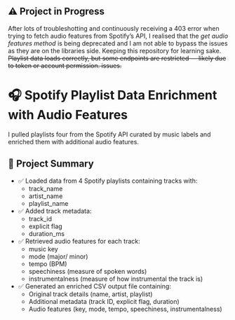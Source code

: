 ## ⚠️ Project in Progress
After lots of troubleshotting and continuously receiving a 403 error when trying to fetch audio features from Spotify’s API, I realised that the _get audio features method_ is being deprecated and I am not able to bypass the issues as they are on the libraries side. Keeping this repository for learning sake. ~~Playlist data loads correctly, but some endpoints are restricted — likely due to token or account permission. issues.~~

# 🎧 Spotify Playlist Data Enrichment with Audio Features

I pulled playlists four  from the Spotify API curated by music labels and enriched them with additional audio features.

## 📌 Project Summary
- ✅ Loaded data from 4 Spotify playlists containing tracks with:
  - track_name
  - artist_name
  - playlist_name
- ✅ Added track metadata:
  - track_id
  - explicit flag
  - duration_ms
- ✅ Retrieved audio features for each track:
  - music key
  - mode (major/ minor)
  - tempo (BPM)
  - speechiness (measure of spoken words)
  - instrumentalness (measure of how instrumental the track is)
- ✅ Generated an enriched CSV output file containing:
  - Original track details (name, artist, playlist)
  - Additional metadata (track ID, explicit flag, duration)
  - Audio features (key, mode, tempo, speechiness, instrumentalness)
